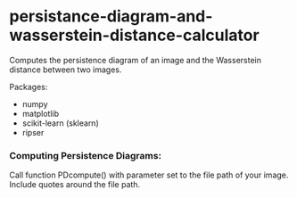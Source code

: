 # persistance-diagram-and-wasserstein-distance-calculator
Computes the persistence diagram of an image and the Wasserstein distance between two images.

Packages:
- numpy
- matplotlib
- scikit-learn (sklearn)
- ripser

### Computing Persistence Diagrams:
Call function PDcompute() with parameter set to the file path of your image. Include quotes around the file path. 
